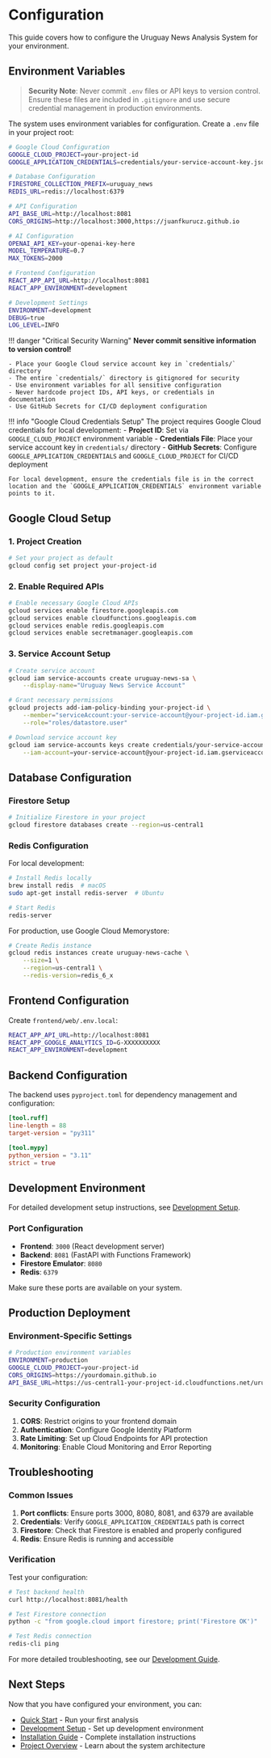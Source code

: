# Configuration

This guide covers how to configure the Uruguay News Analysis System for your environment.

## Environment Variables

> **Security Note**: Never commit `.env` files or API keys to version control. Ensure these files are included in `.gitignore` and use secure credential management in production environments.

The system uses environment variables for configuration. Create a `.env` file in your project root:

```bash
# Google Cloud Configuration
GOOGLE_CLOUD_PROJECT=your-project-id
GOOGLE_APPLICATION_CREDENTIALS=credentials/your-service-account-key.json

# Database Configuration
FIRESTORE_COLLECTION_PREFIX=uruguay_news
REDIS_URL=redis://localhost:6379

# API Configuration
API_BASE_URL=http://localhost:8081
CORS_ORIGINS=http://localhost:3000,https://juanfkurucz.github.io

# AI Configuration
OPENAI_API_KEY=your-openai-key-here
MODEL_TEMPERATURE=0.7
MAX_TOKENS=2000

# Frontend Configuration
REACT_APP_API_URL=http://localhost:8081
REACT_APP_ENVIRONMENT=development

# Development Settings
ENVIRONMENT=development
DEBUG=true
LOG_LEVEL=INFO
```

!!! danger "Critical Security Warning"
    **Never commit sensitive information to version control!**
    
    - Place your Google Cloud service account key in `credentials/` directory
    - The entire `credentials/` directory is gitignored for security
    - Use environment variables for all sensitive configuration
    - Never hardcode project IDs, API keys, or credentials in documentation
    - Use GitHub Secrets for CI/CD deployment configuration

!!! info "Google Cloud Credentials Setup"
    The project requires Google Cloud credentials for local development:
    - **Project ID**: Set via `GOOGLE_CLOUD_PROJECT` environment variable
    - **Credentials File**: Place your service account key in `credentials/` directory
    - **GitHub Secrets**: Configure `GOOGLE_APPLICATION_CREDENTIALS` and `GOOGLE_CLOUD_PROJECT` for CI/CD deployment
    
    For local development, ensure the credentials file is in the correct location and the `GOOGLE_APPLICATION_CREDENTIALS` environment variable points to it.

## Google Cloud Setup

### 1. Project Creation

```bash
# Set your project as default
gcloud config set project your-project-id
```

### 2. Enable Required APIs

```bash
# Enable necessary Google Cloud APIs
gcloud services enable firestore.googleapis.com
gcloud services enable cloudfunctions.googleapis.com
gcloud services enable redis.googleapis.com
gcloud services enable secretmanager.googleapis.com
```

### 3. Service Account Setup

```bash
# Create service account
gcloud iam service-accounts create uruguay-news-sa \
    --display-name="Uruguay News Service Account"

# Grant necessary permissions
gcloud projects add-iam-policy-binding your-project-id \
    --member="serviceAccount:your-service-account@your-project-id.iam.gserviceaccount.com" \
    --role="roles/datastore.user"

# Download service account key
gcloud iam service-accounts keys create credentials/your-service-account-key.json \
    --iam-account=your-service-account@your-project-id.iam.gserviceaccount.com
```

## Database Configuration

### Firestore Setup

```bash
# Initialize Firestore in your project
gcloud firestore databases create --region=us-central1
```

### Redis Configuration

For local development:

```bash
# Install Redis locally
brew install redis  # macOS
sudo apt-get install redis-server  # Ubuntu

# Start Redis
redis-server
```

For production, use Google Cloud Memorystore:

```bash
# Create Redis instance
gcloud redis instances create uruguay-news-cache \
    --size=1 \
    --region=us-central1 \
    --redis-version=redis_6_x
```

## Frontend Configuration

Create `frontend/web/.env.local`:

```bash
REACT_APP_API_URL=http://localhost:8081
REACT_APP_GOOGLE_ANALYTICS_ID=G-XXXXXXXXXX
REACT_APP_ENVIRONMENT=development
```

## Backend Configuration

The backend uses `pyproject.toml` for dependency management and configuration:

```toml
[tool.ruff]
line-length = 88
target-version = "py311"

[tool.mypy]
python_version = "3.11"
strict = true
```

## Development Environment

For detailed development setup instructions, see [Development Setup](../development/setup.md).

### Port Configuration

- **Frontend**: `3000` (React development server)
- **Backend**: `8081` (FastAPI with Functions Framework)
- **Firestore Emulator**: `8080`
- **Redis**: `6379`

Make sure these ports are available on your system.

## Production Deployment

### Environment-Specific Settings

```bash
# Production environment variables
ENVIRONMENT=production
GOOGLE_CLOUD_PROJECT=your-project-id
CORS_ORIGINS=https://yourdomain.github.io
API_BASE_URL=https://us-central1-your-project-id.cloudfunctions.net/uruguay-news-api
```

### Security Configuration

1. **CORS**: Restrict origins to your frontend domain
2. **Authentication**: Configure Google Identity Platform
3. **Rate Limiting**: Set up Cloud Endpoints for API protection
4. **Monitoring**: Enable Cloud Monitoring and Error Reporting

## Troubleshooting

### Common Issues

1. **Port conflicts**: Ensure ports 3000, 8080, 8081, and 6379 are available
2. **Credentials**: Verify `GOOGLE_APPLICATION_CREDENTIALS` path is correct
3. **Firestore**: Check that Firestore is enabled and properly configured
4. **Redis**: Ensure Redis is running and accessible

### Verification

Test your configuration:

```bash
# Test backend health
curl http://localhost:8081/health

# Test Firestore connection
python -c "from google.cloud import firestore; print('Firestore OK')"

# Test Redis connection
redis-cli ping
```

For more detailed troubleshooting, see our [Development Guide](../development/setup.md).

## Next Steps

Now that you have configured your environment, you can:

- [Quick Start](quick-start.md) - Run your first analysis
- [Development Setup](../development/setup.md) - Set up development environment
- [Installation Guide](installation.md) - Complete installation instructions
- [Project Overview](overview.md) - Learn about the system architecture 